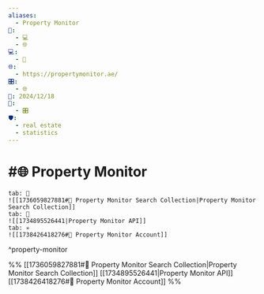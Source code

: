 ```yaml
---
aliases:
  - Property Monitor
📁:
  - 💻
  - 🌐
💻:
  - 📍
🌐:
  - https://propertymonitor.ae/
🎛️:
  - 🌐
📅: 2024/12/18
🔀:
  - 🎛️
🛡️:
  - real estate
  - statistics
---
```

# #🌐 Property Monitor

```tabs
tab: 🔢
![[1736059827881#🔢 Property Monitor Search Collection|Property Monitor Search Collection]]
tab: 🔐
![[1734895526441|Property Monitor API]]
tab: ✳️
![[1738426418276#🔐 Property Monitor Account]]
```

^property-monitor

%%
[[1736059827881#🔢 Property Monitor Search Collection|Property Monitor Search Collection]]
[[1734895526441|Property Monitor API]]
[[1738426418276#🔐 Property Monitor Account]]
%%